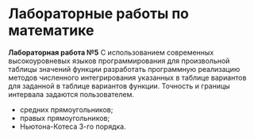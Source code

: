 # Лабораторные работы по математике

**Лабораторная работа №5**
С использованием современных высокоуровневых языков программирования для
произвольной таблицы значений функции разработать программную реализацию методов численного интегрирования указанных в таблице вариантов для заданной в таблице вариантов функции. Точность и границы интервала задаются пользователем.
- средних прямоугольников;
- правых прямоугольников;
- Ньютона-Котеса 3-го порядка.